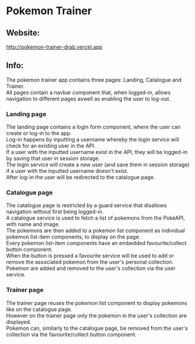 # Pokemon Trainer

## Website:
http://pokemon-trainer-drab.vercel.app

## Info:
The pokemon trainer app contains three pages: Landing, Catalogue and Trainer.  
All pages contain a navbar component that, when logged-in, allows navigation to different pages aswell as enabling the user to log-out.  

### Landing page
The landing page contains a login form component, where the user can create or log-in to the app.  
Log-in happens by inputting a username whereby the login service will check for an existing user in the API.  
If a user with the inputted username exist in the API, they will be logged-in by saving that user in session storage.  
The login service will create a new user (and save them in session storage) if a user with the inputted username doesn't exist.  
After log-in the user will be redirected to the catalogue page.  

### Catalogue page
The catalogue page is restricted by a guard service that disallows navigation without first being logged-in.  
A catalogue service is used to fetch a list of pokemons from the PokéAPI, with name and image.  
The pokemons are then added to a pokemon list component as individual pokemon list-item components, to display on the page.  
Every pokemon list-item components have an embedded favourite/collect button component.  
When the button is pressed a favourite service will be used to add or remove the associated pokemon from the user's personal collection.  
Pokemon are added and removed to the user's collection via the user service.  

### Trainer page
The trainer page reuses the pokemon list component to display pokemons like on the catalogue page.  
However on the trainer page only the pokemon in the user's collection are displayed.  
Pokemon can, similarly to the catalogue page, be removed from the user's collection via the favourite/collect button component.  
